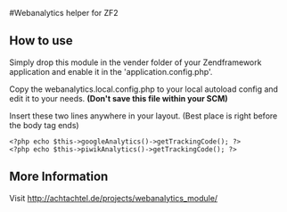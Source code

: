#Webanalytics helper for ZF2

## How to use
Simply drop this module in the vender folder of your Zendframework application and enable it in the 'application.config.php'.

Copy the webanalytics.local.config.php to your local autoload config and edit it to your needs. **(Don't save this file within your SCM)**

Insert these two lines anywhere in your layout. (Best place is right before the body tag ends)
    
    <?php echo $this->googleAnalytics()->getTrackingCode(); ?>
    <?php echo $this->piwikAnalytics()->getTrackingCode(); ?>

## More Information
Visit <http://achtachtel.de/projects/webanalytics_module/>